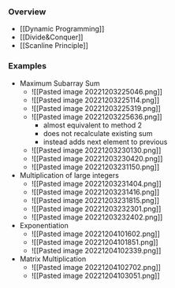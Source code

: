 ### Overview
+ [[Dynamic Programming]]
+ [[Divide&Conquer]]
+ [[Scanline Principle]]

### Examples
+ Maximum Subarray Sum
	+ ![[Pasted image 20221203225046.png]]
	+ ![[Pasted image 20221203225114.png]]
	+ ![[Pasted image 20221203225319.png]]
	+ ![[Pasted image 20221203225636.png]]
		+ almost equivalent to method 2
		+ does not recalculate existing sum
		+ instead adds next element to previous
	+ ![[Pasted image 20221203230130.png]]
	+ ![[Pasted image 20221203230420.png]]
	+ ![[Pasted image 20221203231150.png]]
+ Multiplication of large integers
	+ ![[Pasted image 20221203231404.png]]
	+ ![[Pasted image 20221203231416.png]]
	+ ![[Pasted image 20221203231815.png]]
	+ ![[Pasted image 20221203232301.png]]
	+ ![[Pasted image 20221203232402.png]]
+ Exponentiation
	+ ![[Pasted image 20221204101602.png]]
	+ ![[Pasted image 20221204101851.png]]
	+ ![[Pasted image 20221204102339.png]]
+ Matrix Multiplication
	+ ![[Pasted image 20221204102702.png]]
	+ ![[Pasted image 20221204103051.png]]
